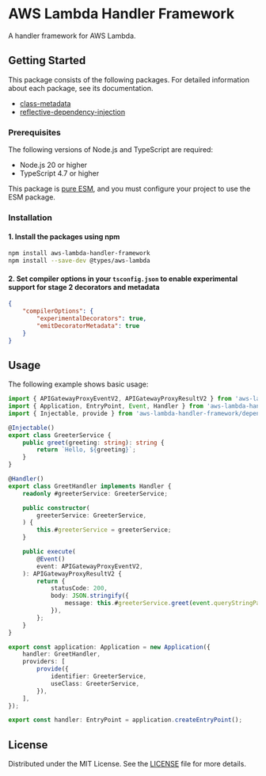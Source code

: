 # AWS Lambda Handler Framework

A handler framework for AWS Lambda.

## Getting Started

This package consists of the following packages. For detailed information about each package, see its documentation.

- [class-metadata](https://github.com/choi-jack/class-metadata)
- [reflective-dependency-injection](https://github.com/choi-jack/reflective-dependency-injection)

### Prerequisites

The following versions of Node.js and TypeScript are required:

- Node.js 20 or higher
- TypeScript 4.7 or higher

This package is [pure ESM](https://gist.github.com/sindresorhus/a39789f98801d908bbc7ff3ecc99d99c), and you must configure your project to use the ESM package.

### Installation

#### 1. Install the packages using npm

```sh
npm install aws-lambda-handler-framework
npm install --save-dev @types/aws-lambda
```

#### 2. Set compiler options in your `tsconfig.json` to enable experimental support for stage 2 decorators and metadata

```json
{
    "compilerOptions": {
        "experimentalDecorators": true,
        "emitDecoratorMetadata": true
    }
}
```

## Usage

The following example shows basic usage:

```typescript
import { APIGatewayProxyEventV2, APIGatewayProxyResultV2 } from 'aws-lambda';
import { Application, EntryPoint, Event, Handler } from 'aws-lambda-handler-framework';
import { Injectable, provide } from 'aws-lambda-handler-framework/dependency-injection';

@Injectable()
export class GreeterService {
    public greet(greeting: string): string {
        return `Hello, ${greeting}`;
    }
}

@Handler()
export class GreetHandler implements Handler {
    readonly #greeterService: GreeterService;

    public constructor(
        greeterService: GreeterService,
    ) {
        this.#greeterService = greeterService;
    }

    public execute(
        @Event()
        event: APIGatewayProxyEventV2,
    ): APIGatewayProxyResultV2 {
        return {
            statusCode: 200,
            body: JSON.stringify({
                message: this.#greeterService.greet(event.queryStringParameters?.greeting ?? 'world!'),
            }),
        };
    }
}

export const application: Application = new Application({
    handler: GreetHandler,
    providers: [
        provide({
            identifier: GreeterService,
            useClass: GreeterService,
        }),
    ],
});

export const handler: EntryPoint = application.createEntryPoint();
```

## License

Distributed under the MIT License. See the [LICENSE](https://github.com/choi-jack/aws-lambda-handler-framework/blob/main/LICENSE) file for more details.
